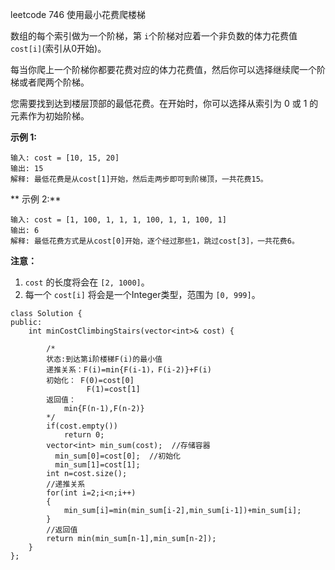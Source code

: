 leetcode 746 使用最小花费爬楼梯

数组的每个索引做为一个阶梯，第 `i`个阶梯对应着一个非负数的体力花费值 `cost[i]`(索引从0开始)。

每当你爬上一个阶梯你都要花费对应的体力花费值，然后你可以选择继续爬一个阶梯或者爬两个阶梯。

您需要找到达到楼层顶部的最低花费。在开始时，你可以选择从索引为 0 或 1 的元素作为初始阶梯。

**示例 1:**

```
输入: cost = [10, 15, 20]
输出: 15
解释: 最低花费是从cost[1]开始，然后走两步即可到阶梯顶，一共花费15。

```

** 示例 2:**

```
输入: cost = [1, 100, 1, 1, 1, 100, 1, 1, 100, 1]
输出: 6
解释: 最低花费方式是从cost[0]开始，逐个经过那些1，跳过cost[3]，一共花费6。

```

**注意：**

1. `cost` 的长度将会在 `[2, 1000]`。
2. 每一个 `cost[i]` 将会是一个Integer类型，范围为 `[0, 999]`。

```
class Solution {
public:
    int minCostClimbingStairs(vector<int>& cost) {
        
        /*
        状态:到达第i阶楼梯F(i)的最小值
        递推关系：F(i)=min{F(i-1)，F(i-2)}+F(i)
        初始化： F(0)=cost[0]
                 F(1)=cost[1]
        返回值：
            min{F(n-1),F(n-2)}
        */
        if(cost.empty())
            return 0;
        vector<int> min_sum(cost);  //存储容器
          min_sum[0]=cost[0];  //初始化
          min_sum[1]=cost[1];
        int n=cost.size();
        //递推关系
        for(int i=2;i<n;i++)
        {
            min_sum[i]=min(min_sum[i-2],min_sum[i-1])+min_sum[i];
        }
        //返回值
        return min(min_sum[n-1],min_sum[n-2]);
    }
};
```

